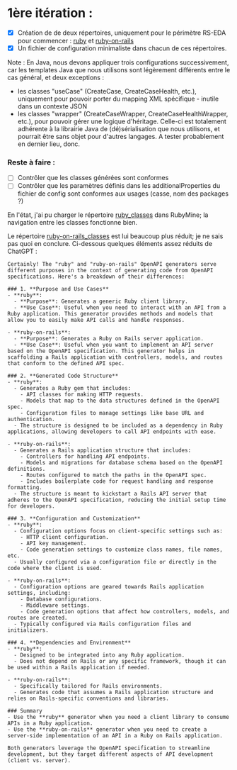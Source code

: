 # 1ère itération :
- [x] Création de de deux répertoires, uniquement pour le périmètre RS-EDA pour commencer : [ruby](../../config/RS-EDA/ruby) et [ruby-on-rails](../../config/RS-EDA/ruby-on-rails)
- [x] Un fichier de configuration minimaliste dans chacun de ces répertoires.

Note : En Java, nous devons appliquer trois configurations successivement, car les templates Java que nous utilisons sont légèrement différents entre le cas général, et deux exceptions :
- les classes "useCase" (CreateCase, CreateCaseHealth, etc.), uniquement pour pouvoir porter du mapping XML spécifique - inutile dans un contexte JSON
- les classes "wrapper" (CreateCaseWrapper, CreateCaseHealthWrapper, etc.), pour pouvoir gérer une logique d'héritage. Celle-ci est totalement adhérente à la librairie Java de (dé)sérialisation que nous utilisons, et pourrait être sans objet pour d'autres langages. A tester probablement en dernier lieu, donc.

### Reste à faire :
- [ ] Contrôler que les classes générées sont conformes
- [ ] Contrôler que les paramètres définis dans les additionalProperties du fichier de config sont conformes aux usages (casse, nom des packages ?)

En l'état, j'ai pu charger le répertoire [ruby_classes](../../ruby/ruby_classes) dans RubyMine; la navigation entre les classes fonctionne bien.

Le répertoire [ruby-on-rails_classes](../../ruby/ruby-on-rails_classes) est lui beaucoup plus réduit; je ne sais pas quoi en conclure. Ci-dessous quelques éléments assez réduits de ChatGPT :
```text
Certainly! The "ruby" and "ruby-on-rails" OpenAPI generators serve different purposes in the context of generating code from OpenAPI specifications. Here's a breakdown of their differences:

### 1. **Purpose and Use Cases**
- **ruby**:
  - **Purpose**: Generates a generic Ruby client library.
  - **Use Case**: Useful when you need to interact with an API from a Ruby application. This generator provides methods and models that allow you to easily make API calls and handle responses.

- **ruby-on-rails**:
  - **Purpose**: Generates a Ruby on Rails server application.
  - **Use Case**: Useful when you want to implement an API server based on the OpenAPI specification. This generator helps in scaffolding a Rails application with controllers, models, and routes that conform to the defined API spec.

### 2. **Generated Code Structure**
- **ruby**:
  - Generates a Ruby gem that includes:
    - API classes for making HTTP requests.
    - Models that map to the data structures defined in the OpenAPI spec.
    - Configuration files to manage settings like base URL and authentication.
  - The structure is designed to be included as a dependency in Ruby applications, allowing developers to call API endpoints with ease.

- **ruby-on-rails**:
  - Generates a Rails application structure that includes:
    - Controllers for handling API endpoints.
    - Models and migrations for database schema based on the OpenAPI definitions.
    - Routes configured to match the paths in the OpenAPI spec.
    - Includes boilerplate code for request handling and response formatting.
  - The structure is meant to kickstart a Rails API server that adheres to the OpenAPI specification, reducing the initial setup time for developers.

### 3. **Configuration and Customization**
- **ruby**:
  - Configuration options focus on client-specific settings such as:
    - HTTP client configuration.
    - API key management.
    - Code generation settings to customize class names, file names, etc.
  - Usually configured via a configuration file or directly in the code where the client is used.

- **ruby-on-rails**:
  - Configuration options are geared towards Rails application settings, including:
    - Database configurations.
    - Middleware settings.
    - Code generation options that affect how controllers, models, and routes are created.
  - Typically configured via Rails configuration files and initializers.

### 4. **Dependencies and Environment**
- **ruby**:
  - Designed to be integrated into any Ruby application.
  - Does not depend on Rails or any specific framework, though it can be used within a Rails application if needed.

- **ruby-on-rails**:
  - Specifically tailored for Rails environments.
  - Generates code that assumes a Rails application structure and relies on Rails-specific conventions and libraries.

### Summary
- Use the **ruby** generator when you need a client library to consume APIs in a Ruby application.
- Use the **ruby-on-rails** generator when you need to create a server-side implementation of an API in a Ruby on Rails application.

Both generators leverage the OpenAPI specification to streamline development, but they target different aspects of API development (client vs. server).
```